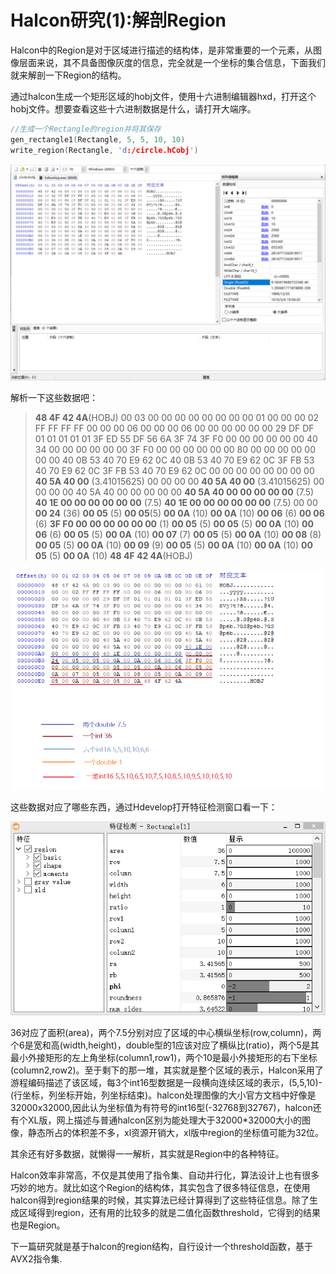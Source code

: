# Halcon研究(1):解剖Region
Halcon中的Region是对于区域进行描述的结构体，是非常重要的一个元素，从图像层面来说，其不具备图像灰度的信息，完全就是一个坐标的集合信息，下面我们就来解剖一下Region的结构。


通过halcon生成一个矩形区域的hobj文件，使用十六进制编辑器hxd，打开这个hobj文件。想要查看这些十六进制数据是什么，请打开大端序。
```C
//生成一个Rectangle的region并将其保存
gen_rectangle1(Rectangle, 5, 5, 10, 10)
write_region(Rectangle, 'd:/circle.hCobj')
```
![](img/rect_hex.png)

解析一下这些数据吧：

> **48 4F 42 4A**(HOBJ) 00 03 00 00 00 00 00 00 00 00 01 00 00 00 02 FF FF FF FF 00 00 00 06 00 00 00 06 00 00 00 00 00 00 29 DF DF 01 01 01 01 01 3F ED 55 DF 56 6A 3F 74 3F F0 00 00 00 00 00 00 40 34 00 00 00 00 00 00 3F F0 00 00 00 00 00 00 80 00 00 00 00 00 00 00 40 0B 53 40 70 E9 62 0C 40 0B 53 40 70 E9 62 0C 3F FB 53 40 70 E9 62 0C 3F FB 53 40 70 E9 62 0C 00 00 00 00 00 00 00 00 **40 5A 40 00** (3.41015625) 00 00 00 00 **40 5A 40 00** (3.41015625) 00 00 00 00 40 5A 40 00 00 00 00 00 **40 5A 40 00 00 00 00 00** (7.5) **40 1E 00 00 00 00 00 00** (7.5) **40 1E 00 00 00 00 00 00** (7.5) 00 00 **00 24** (36) **00 05** (5) **00 05**(5) **00 0A** (10) **00 0A** (10) **00 06** (6) **00 06** (6) **3F F0 00 00 00 00 00 00** (1) **00 05** (5) **00 05** (5) **00 0A** (10) **00 06** (6) **00 05** (5) **00 0A** (10) **00 07** (7) **00 05** (5) **00 0A** (10) **00 08** (8) **00 05** (5) **00 0A** (10) **00 09** (9) **00 05** (5) **00 0A** (10) **00 0A** (10) **00 05** (5) **00 0A** (10) **48 4F 42 4A**(HOBJ)

![](img/read_hex.png)

这些数据对应了哪些东西，通过Hdevelop打开特征检测窗口看一下：

![](img/feature.png)

36对应了面积(area)，两个7.5分别对应了区域的中心横纵坐标(row,column)，两个6是宽和高(width,height)，double型的1应该对应了横纵比(ratio)，两个5是其最小外接矩形的左上角坐标(column1,row1)，两个10是最小外接矩形的右下坐标(column2,row2)。至于剩下的那一堆，其实就是整个区域的表示，Halcon采用了游程编码描述了该区域，每3个int16型数据是一段横向连续区域的表示，(5,5,10)-(行坐标，列坐标开始，列坐标结束)。halcon处理图像的大小官方文档中好像是32000x32000,因此认为坐标值为有符号的int16型(-32768到32767)，halcon还有个XL版，网上描述与普通halcon区别为能处理大于32000*32000大小的图像，静态所占的体积差不多，xl资源开销大，xl版中region的坐标值可能为32位。

其余还有好多数据，就懒得一一解析，其实就是Region中的各种特征。

Halcon效率非常高，不仅是其使用了指令集、自动并行化，算法设计上也有很多巧妙的地方。就比如这个Region的结构体，其实包含了很多特征信息，在使用halcon得到region结果的时候，其实算法已经计算得到了这些特征信息。除了生成区域得到region，还有用的比较多的就是二值化函数threshold，它得到的结果也是Region。

下一篇研究就是基于halcon的region结构，自行设计一个threshold函数，基于AVX2指令集.

